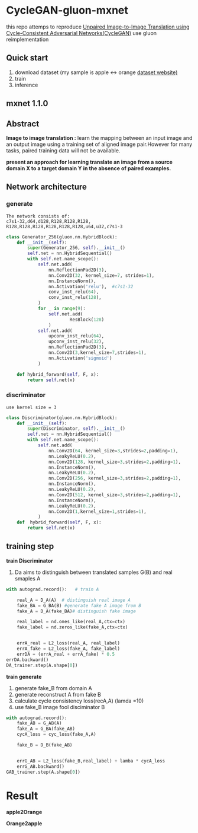 # CycleGAN-gluon-mxnet #
this repo attemps to reproduce [Unpaired Image-to-Image Translation using Cycle-Consistent Adversarial Networks(CycleGAN)](https://arxiv.org/pdf/1703.10593.pdf) use gluon reimplementation

## Quick start ##
1. download dataset (my sample is apple <-> orange
[dataset website)](https://people.eecs.berkeley.edu/~taesung_park/CycleGAN/datasets/)
2. train 
3. inference


## mxnet 1.1.0 ##
## Abstract ##
**Image to image translation :** learn the mapping between an input image and an output image using a training set of aligned image pair.However for many tasks, paired training data will not be available.

**present an approach for learning translate an image from a source domain X to a target domain Y in the absence of paired examples.**


## Network architecture ##
### generate ##
```
The network consists of:
c7s1-32,d64,d128,R128,R128,R128,
R128,R128,R128,R128,R128,R128,u64,u32,c7s1-3
```
```python
class Generator_256(gluon.nn.HybridBlock):
    def __init__(self):
        super(Generator_256, self).__init__()
        self.net = nn.HybridSequential()
        with self.net.name_scope():
            self.net.add(
                nn.ReflectionPad2D(3),
                nn.Conv2D(32, kernel_size=7, strides=1),
                nn.InstanceNorm(),
                nn.Activation('relu'),  #c7s1-32
                conv_inst_relu(64),
                conv_inst_relu(128),
            )
            for _ in range(9):
                self.net.add(
                        ResBlock(128)
                )
            self.net.add(
                upconv_inst_relu(64),
                upconv_inst_relu(32),
                nn.ReflectionPad2D(3),
                nn.Conv2D(3,kernel_size=7,strides=1),
                nn.Activation('sigmoid')
            )

    def hybrid_forward(self, F, x):
        return self.net(x)
```
### discriminator ###
```
use kernel size = 3
```
```python
class Discriminator(gluon.nn.HybridBlock):
    def __init__(self):
        super(Discriminator, self).__init__()
        self.net = nn.HybridSequential()
        with self.net.name_scope():
            self.net.add(
                nn.Conv2D(64, kernel_size=3,strides=2,padding=1),
                nn.LeakyReLU(0.2),
                nn.Conv2D(128, kernel_size=3,strides=2,padding=1),
                nn.InstanceNorm(),
                nn.LeakyReLU(0.2),
                nn.Conv2D(256, kernel_size=3,strides=2,padding=1),
                nn.InstanceNorm(),
                nn.LeakyReLU(0.2),
                nn.Conv2D(512, kernel_size=3,strides=2,padding=1),
                nn.InstanceNorm(),
                nn.LeakyReLU(0.2),
                nn.Conv2D(1,kernel_size=1,strides=1),
            )
    def  hybrid_forward(self, F, x):
        return self.net(x)
```
## training step ##
**train Discriminator**
1.  Da aims to distinguish between translated samples G(B) and real smaples A
```python 
with autograd.record():   # train A

    real_A = D_A(A)  # distinguish real image A
    fake_BA = G_BA(B) #generate fake A image from B
    fake_A = D_A(fake_BA)# distinguish fake image

    real_label = nd.ones_like(real_A,ctx=ctx)
    fake_label = nd.zeros_like(fake_A,ctx=ctx)


    errA_real = L2_loss(real_A, real_label)
    errA_fake = L2_loss(fake_A, fake_label)
    errDA = (errA_real + errA_fake) * 0.5
errDA.backward()
DA_trainer.step(A.shape[0])


```
**train generate**
1. generate fake_B from domain A
2. generate reconstruct A from fake B
3. calculate cycle consistency loss(recA,A) (lamda =10)
4. use fake_B image fool disciminator B 
```python
with autograd.record():
    fake_AB = G_AB(A)
    fake_A = G_BA(fake_AB)
    cycA_loss = cyc_loss(fake_A,A)

    fake_B = D_B(fake_AB)


    errG_AB = L2_loss(fake_B,real_label) + lamba * cycA_loss
    errG_AB.backward()
GAB_trainer.step(A.shape[0])
```

# Result #
**apple2Orange**


**Orange2apple**


